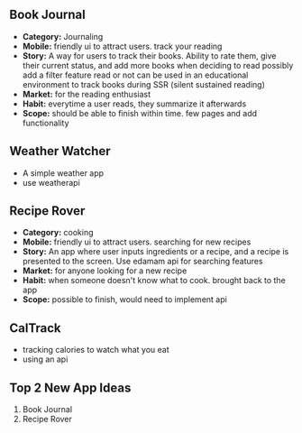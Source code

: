 **Book Journal**
---
- **Category:** Journaling 
- **Mobile:** friendly ui to attract users. track your reading
- **Story:** A way for users to track their books. Ability to rate them, give their current status, and add more books when deciding to read possibly add a filter feature read or not can be used in an educational environment to track books during SSR (silent sustained reading)
- **Market:** for the reading enthusiast
- **Habit:** everytime a user reads, they summarize it afterwards
- **Scope:** should be able to finish within time. few pages and add functionality


**Weather Watcher**
---
- A simple weather app
- use weatherapi

**Recipe Rover**
---
- **Category:** cooking 
- **Mobile:** friendly ui to attract users. searching for new recipes
- **Story:** An app where user inputs ingredients or a recipe, and a recipe is presented to the screen. Use edamam api for searching features
- **Market:** for anyone looking for a new recipe
- **Habit:** when someone doesn't know what to cook. brought back to the app
- **Scope:** possible to finish, would need to implement api

**CalTrack**
--- 
- tracking calories to watch what you eat
- using an api

## Top 2 New App Ideas
1. Book Journal
2. Recipe Rover

